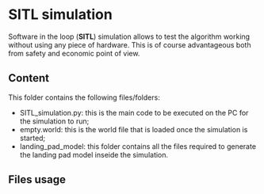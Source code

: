 # SITL simulation

Software in the loop (**SITL**) simulation allows to test the algorithm working without using any piece of hardware. 
This is of course advantageous both from safety and economic point of view. 

## Content

This folder contains the following files/folders:
  - SITL_simulation.py: this is the main code to be executed on the PC for the simulation to run;
  - empty.world: this is the world file that is loaded once the simulation is started;
  - landing_pad_model: this folder contains all the files required to generate the landing pad model inseide the simulation.

## Files usage

